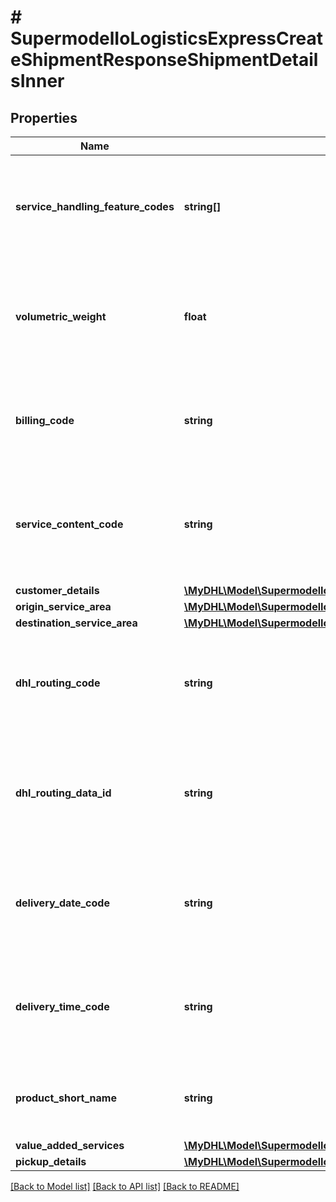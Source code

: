# # SupermodelIoLogisticsExpressCreateShipmentResponseShipmentDetailsInner

## Properties

Name | Type | Description | Notes
------------ | ------------- | ------------- | -------------
**service_handling_feature_codes** | **string[]** | This array contains all the DHL Express special handling feature codes | [optional]
**volumetric_weight** | **float** | Here you can find calculated volumetric weight based on dimensions provided in the request | [optional]
**billing_code** | **string** | Here you can find billing code which was applied on your shipment | [optional]
**service_content_code** | **string** | Here you can find the DHL Express shipment content code of your shipment | [optional]
**customer_details** | [**\MyDHL\Model\SupermodelIoLogisticsExpressCreateShipmentResponseShipmentDetailsInnerCustomerDetails**](SupermodelIoLogisticsExpressCreateShipmentResponseShipmentDetailsInnerCustomerDetails.md) |  | [optional]
**origin_service_area** | [**\MyDHL\Model\SupermodelIoLogisticsExpressCreateShipmentResponseShipmentDetailsInnerOriginServiceArea**](SupermodelIoLogisticsExpressCreateShipmentResponseShipmentDetailsInnerOriginServiceArea.md) |  | [optional]
**destination_service_area** | [**\MyDHL\Model\SupermodelIoLogisticsExpressCreateShipmentResponseShipmentDetailsInnerDestinationServiceArea**](SupermodelIoLogisticsExpressCreateShipmentResponseShipmentDetailsInnerDestinationServiceArea.md) |  | [optional]
**dhl_routing_code** | **string** | Here you can find DHL Routing Code which was applied on your shipment | [optional]
**dhl_routing_data_id** | **string** | Here you can find DHL Routing Data ID which was applied on your shipment | [optional]
**delivery_date_code** | **string** | Here you can find Delivery Date Code which was applied on your shipment | [optional]
**delivery_time_code** | **string** | Here you can find Delivery Time Code which was applied on your shipment | [optional]
**product_short_name** | **string** | Here you can find the product short name of your shipment | [optional]
**value_added_services** | [**\MyDHL\Model\SupermodelIoLogisticsExpressCreateShipmentResponseShipmentDetailsInnerValueAddedServicesInner[]**](SupermodelIoLogisticsExpressCreateShipmentResponseShipmentDetailsInnerValueAddedServicesInner.md) |  | [optional]
**pickup_details** | [**\MyDHL\Model\SupermodelIoLogisticsExpressCreateShipmentResponseShipmentDetailsInnerPickupDetails**](SupermodelIoLogisticsExpressCreateShipmentResponseShipmentDetailsInnerPickupDetails.md) |  | [optional]

[[Back to Model list]](../../README.md#models) [[Back to API list]](../../README.md#endpoints) [[Back to README]](../../README.md)
